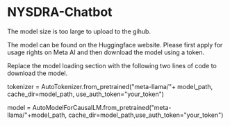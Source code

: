 # NYSDRA-Chatbot
The model size is too large to upload to the gihub.

The model can be found on the Huggingface website. Please first apply for usage rights on Meta AI and then download the model using a token.

Replace the model loading section with the following two lines of code to download the model.

tokenizer = AutoTokenizer.from_pretrained("meta-llama/"+ model_path, cache_dir=model_path, use_auth_token="your_token")

model = AutoModelForCausalLM.from_pretrained("meta-llama/"+model_path, cache_dir=model_path,use_auth_token="your_token")
